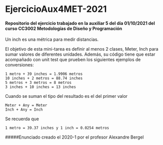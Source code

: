# EjercicioAux4MET-2021
#### Repositorio del ejercicio trabajado en la auxiliar 5 del día 01/10/2021 del curso CC3002 Metodologías de Diseño y Programación

   
Un inch es una métrica para medir distancias.

El objetivo de esta mini-tarea es  definir al menos 2 clases, Meter, Inch para sumar valores
de diferentes unidades. Además, su código tiene que estar acompañado con unit test que
prueben los siguientes ejemplos de conversiones:

    1 metro + 39 inches = 1.9906 metros 
    10 inches + 2 metros = 88.74 inches
    5 metros + 3 metros = 8 metros
    3 inches + 10 inches = 13 inches
Cuando se suman el tipo del resultado es el del primer valor 

    Meter + Any = Meter
    Inch + Any = Inch
Se recuerda que

    1 metro = 39.37 inches y 1 inch = 0.0254 metros

#####Enunciado creado el 2020-1 por el profesor Alexandre Bergel